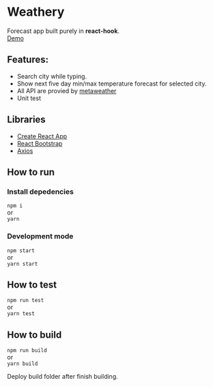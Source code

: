 # Weathery

Forecast app built purely in **react-hook**.\
[Demo](https://practical-brahmagupta-8c025d.netlify.app)

## Features:

- Search city while typing.
- Show next five day min/max temperature forecast for selected city.
- All API are provied by [metaweather](https://www.metaweather.com/api)
- Unit test

## Libraries

- [Create React App](https://github.com/facebook/create-react-app)
- [React Bootstrap](https://react-bootstrap.github.io/)
- [Axios](https://github.com/axios/axios)

## How to run

### Install depedencies

`npm i`  
or  
`yarn`

### Development mode

`npm start`  
or  
`yarn start`

## How to test

`npm run test`  
or  
`yarn test`

## How to build

`npm run build`  
or  
`yarn build`

Deploy build folder after finish building.
